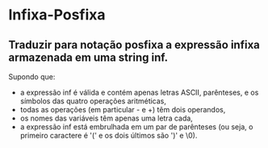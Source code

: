 # Infixa-Posfixa
<h2>Traduzir para notação posfixa a expressão infixa armazenada em uma string inf. </h2>
<p>Supondo que:</p>
<ul>
  <li>a expressão inf é válida e contém apenas letras ASCII, parênteses, e os símbolos das quatro operações aritméticas,</li>
  <li>todas as operações (em particular - e +) têm dois operandos,</li>
  <li>os nomes das variáveis têm apenas uma letra cada,</li>
  <li>a expressão inf está embrulhada em um par de parênteses (ou seja, o primeiro caractere é '(' e os dois últimos são ')' e \0).</li>
</ul>

